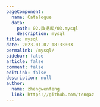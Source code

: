 ```yaml
---
pageComponent: 
  name: Catalogue
  data: 
    path: 02.数据库/03.mysql
    description: mysql
title: mysql
date: 2023-01-07 18:33:03
permalink: /mysql/
sidebar: false
article: false
comment: false
editLink: false
description: null
author: 
  name: zhengwenfeng
  link: https://github.com/tenqaz
---
```

